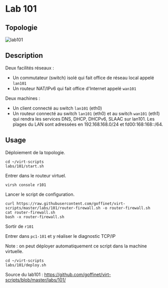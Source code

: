 # Lab 101

## Topologie

![lab101](https://www.lucidchart.com/publicSegments/view/cddee598-583c-41a4-8523-d17129144dfd/image.png)

## Description

Deux facilités réseaux :

* Un commutateur (switch) isolé qui fait office de réseau local appelé `lan101`
* Un routeur NAT/IPv6 qui fait office d'Internet appelé `wan101`

Deux machines :

* Un client connecté au switch `lan101` (eth0)
* Un routeur connecté au switch `lan101` (eth0) et au switch `wan101` (eth1) qui rendra les services DNS, DHCP, DHCPv6, SLAAC sur lan101. Les plages du LAN sont adressées en 192.168.168.0/24 et fd00:168:168::/64.

## Usage

Déploiement de la topologie.

```
cd ~/virt-scripts
labs/101/start.sh
```

Entrer dans le routeur virtuel.

```
virsh console r101
```

Lancer le script de configuration.

```
curl https://raw.githubusercontent.com/goffinet/virt-scripts/master/labs/101/router-firewall.sh -o router-firewall.sh
cat router-firewall.sh
bash -x router-firewall.sh
```

Sortir de `r101`

Entrer dans `pc1-101` et y réaliser le diagnostic TCP/IP

Note : on peut déployer automatiquement ce script dans la machine virtuelle.

```
cd ~/virt-scripts
labs/101/deploy.sh
```

Source du lab101 : https://github.com/goffinet/virt-scripts/blob/master/labs/101/
